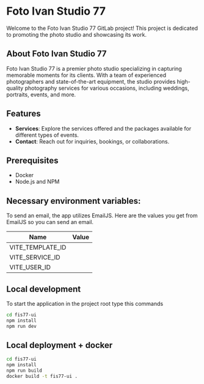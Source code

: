 # Foto Ivan Studio 77

Welcome to the Foto Ivan Studio 77 GitLab project! This project is dedicated to promoting the photo studio and showcasing its work.

## About Foto Ivan Studio 77

Foto Ivan Studio 77 is a premier photo studio specializing in capturing memorable moments for its clients. With a team of experienced photographers and state-of-the-art equipment, the studio provides high-quality photography services for various occasions, including weddings, portraits, events, and more.

## Features

- **Services**: Explore the services offered and the packages available for different types of events.
- **Contact**: Reach out for inquiries, bookings, or collaborations.

## Prerequisites

- Docker
- Node.js and NPM

## Necessary environment variables:

To send an email, the app utilizes EmailJS. Here are the values you get from EmailJS so you can send an email.

| Name             | Value |
| ---------------- | ----- |
| VITE_TEMPLATE_ID |       |
| VITE_SERVICE_ID  |       |
| VITE_USER_ID     |       |

## Local development

To start the application in the project root type this commands

```bash
cd fis77-ui
npm install
npm run dev
```

## Local deployment + docker

```bash
cd fis77-ui
npm install
npm run build
docker build -t fis77-ui .
```
